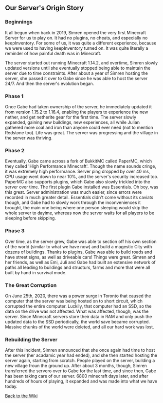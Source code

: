 <link rel="stylesheet" href="/MinecraftServer/assets/css/light-darkmode.css">

## Our Server's Origin Story

### Beginnings
It all begun when back in 2019, Simren opened the very first Minecraft Server for us to play on. It had no plugins, no cheats, and especially no keepInventory. For some of us, it was quite a different experience, because we were used to having keepInventory turned on. It was quite literally a reminder of how painful death was in Minecraft.  

The server started out running Minecraft 1.14.2, and overtime, Simren slowly updated versions until she eventually stopped being able to maintain the server due to time constraints. After about a year of Simren hosting the server, she passed it over to Gabe since he was able to host the server 24/7. And then the server's evolution began.

### Phase 1
Once Gabe had taken ownership of the server, he immediately updated it from version 1.15.2 to 1.16.4, enabling the players to experience the new nether, and get netherite gear for the first time. The server slowly expanded, gaining new buildings, new experiences, all while Julian gathered more coal and iron than anyone could ever need (not to mention Redstone too). Life was great. The server was progressing and the village in the server was thriving.

### Phase 2

Eventually, Gabe came across a fork of BukkitMC called PaperMC, which they called 'High Performance Minecraft'. Though the name sounds cringe, it was extremely high performance. Server ping dropped by over 40 ms, CPU usage went down to near 10%, and the server's security increased too. PaperMC also supports plugins, which Gabe also slowly trickled into the server over time. The first plugin Gabe installed was Essentials. Oh boy, was this great. Server administration was much easier, since errors were recorded in much greater detail. Essentials didn't come without its caviats though, and Gabe had to slowly work through the inconveniences it brought, the main one being where one person sleeping would skip the whole server to dayime, whereas now the server waits for all players to be sleeping before skipping.

### Phase 3

Over time, as the server grew, Gabe was able to section off his own section of the world (similar to what we have now) and build a magestic City with dozens of buildings. Thanks to plugins, Gabe was able to build roads and have street signs, as well as driveable cars! Things were great. Simren and her friends, as well as Emi, Juli and Gabe had built an extensive network of paths all leading to buildings and structurs, farms and more that were all built by hand in survival mode. 

### The Great Corruption
On June 25th, 2020, there was a power surge in Toronto that caused the computer that the server was being hosted on to short circuit, which corrupted the entire computer. Luckily, that computer had an SSD, so the data on the drive was not affected. What was affected, though, was the server. Since Minecraft servers store their data in RAM and only push the updated data to the SSD periodically, the world save became corrupted. Massive chunks of the world were deleted, and all our hard work was lost. 

### Rebuilding the Server
After this incident, Simren announced that she once again had time to host the server (her acadamic year had ended), and she then started hosting the server again, starting from scratch. People played on the server, building a new village froun the ground up. After about 3 months, though, Simren transferred the servero over to Gabe for the last time, and since then, Gabe has been taking care of our server. 6800 minecraft days later, and after hundreds of hours of playing, it expanded and was made into what we have today. 


[Back to the Wiki](/MinecraftServer)

